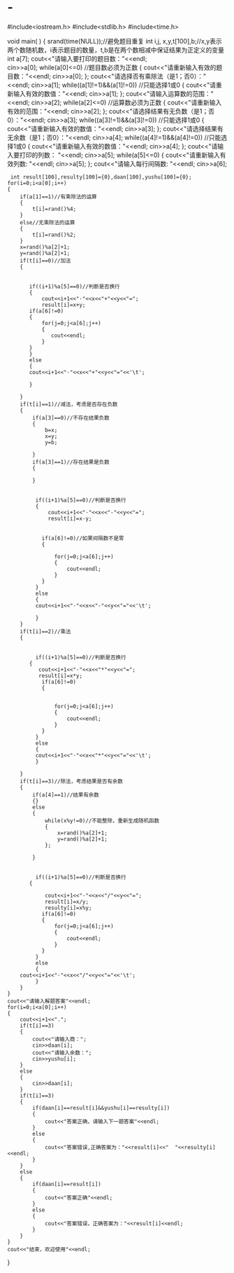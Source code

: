 # -
#include<iostream.h>
#include<stdlib.h>
#include<time.h>
 
 void main( )
 {
     srand(time(NULL));//避免题目重复
     int i,j, x,y,t[100],b;//x,y表示两个数随机数，i表示题目的数量，t,b是在两个数相减中保证结果为正定义的变量
     int a[7];
      cout<<"请输入要打印的题目数："<<endl;  
      cin>>a[0];
      while(a[0]<=0)  //题目数必须为正数
      {
          cout<<"请重新输入有效的题目数："<<endl;
          cin>>a[0];
      };
      cout<<"请选择否有乘除法（是1；否0）："<<endl;
      cin>>a[1];
      while((a[1]!=1)&&(a[1]!=0)) //只能选择1或0
      {
          cout<<"请重新输入有效的数值："<<endl;
          cin>>a[1];
      };
      cout<<"请输入运算数的范围："<<endl;
      cin>>a[2];
      while(a[2]<=0)  //运算数必须为正数
      {
          cout<<"请重新输入有效的范围："<<endl;
          cin>>a[2];
      };
     cout<<"请选择结果有无负数（是1；否0）："<<endl;
     cin>>a[3];
     while((a[3]!=1)&&(a[3]!=0))  //只能选择1或0
     {
         cout<<"请重新输入有效的数值："<<endl;
         cin>>a[3];
     };
     cout<<"请选择结果有无余数（是1；否0）："<<endl;
     cin>>a[4];
     while((a[4]!=1)&&(a[4]!=0))  //只能选择1或0
     {
         cout<<"请重新输入有效的数值："<<endl;
         cin>>a[4];
     };
     cout<<"请输入要打印的列数： "<<endl;
     cin>>a[5];
     while(a[5]<=0)
     {
         cout<<"请重新输入有效列数:  "<<endl;
         cin>>a[5];
     };
     cout<<"请输入每行间隔数: "<<endl;
     cin>>a[6];
     
     int result[100],resulty[100]={0},daan[100],yushu[100]={0};
    for(i=0;i<a[0];i++)
    {
        if(a[1]==1)//有乘除法的运算
        {
            t[i]=rand()%4;
        }
        else//无乘除法的运算
        {
            t[i]=rand()%2;
        }
        x=rand()%a[2]+1;
        y=rand()%a[2]+1;
        if(t[i]==0)//加法
        {
             
           
           if((i+1)%a[5]==0)//判断是否换行
           {
               cout<<i+1<<"·"<<x<<"+"<<y<<"=";
               result[i]=x+y;
           if(a[6]!=0)
           {
               for(j=0;j<a[6];j++)
               {
                  cout<<endl;
               }
           }
           }
           else
           {
           cout<<i+1<<"·"<<x<<"+"<<y<<"="<<'\t';
            
           }
            
        }
        if(t[i]==1)//减法，考虑是否存在负数
        {
            if(a[3]==0)//不存在结果负数
            {
                b=x;
                x=y;
                y=b;
 
            }
            if(a[3]==1)//存在结果是负数
            {
 
            }
             
             
             if((i+1)%a[5]==0)//判断是否换行
             {
                 cout<<i+1<<"·"<<x<<"-"<<y<<"=";
                 result[i]=x-y;
              
                
               if(a[6]!=0)//如果间隔数不是零
               {
 
                   for(j=0;j<a[6];j++)
                   {
                       cout<<endl;
                   }
               }
             }
             else
             {
             cout<<i+1<<"·"<<x<<"-"<<y<<"="<<'\t';
 
             }
        }
        if(t[i]==2)//乘法
        {
             
             
             if((i+1)%a[5]==0)//判断是否换行
           {
              cout<<i+1<<"·"<<x<<"*"<<y<<"=";
              result[i]=x*y;
               if(a[6]!=0)
               {
                    
                
                   for(j=0;j<a[6];j++)
                   {
                       cout<<endl;
                   }
               }
             }
             else
             {
             cout<<i+1<<"·"<<x<<"*"<<y<<"="<<'\t';
             }
 
        }
        if(t[i]==3)//除法，考虑结果是否有余数
        {
            if(a[4]==1)//结果有余数
            {}
            else
            {
                while(x%y!=0)//不能整除，重新生成随机函数
                {
                    x=rand()%a[2]+1;
                    y=rand()%a[2]+1;
                };
 
            }
         
             
             if((i+1)%a[5]==0)//判断是否换行
           {
                
                cout<<i+1<<"·"<<x<<"/"<<y<<"=";
                result[i]=x/y;
                resulty[i]=x%y;
               if(a[6]!=0)
               {
                   for(j=0;j<a[6];j++)
                   {
                       cout<<endl;
                   }
               }
             }
             else
             {
        cout<<i+1<<"·"<<x<<"/"<<y<<"="<<'\t';
             }
        }
    }
    cout<<"请输入解题答案"<<endl;
    for(i=0;i<a[0];i++)
    {
        cout<<i+1<<".";
        if(t[i]==3)
        {
            cout<<"请输入商：";
            cin>>daan[i];
            cout<<"请输入余数：";
            cin>>yushu[i];
        }
        else
        {
            cin>>daan[i];
        }
        if(t[i]==3)
        {
            if(daan[i]==result[i]&&yushu[i]==resulty[i])
            {
                cout<<"答案正确，请输入下一题答案"<<endl;
            }
            else
            {
                cout<<"答案错误,正确答案为："<<result[i]<<"  "<<resulty[i]<<endl;
            }
        }
        else
        {
            if(daan[i]==result[i])
            {
                cout<<"答案正确"<<endl;
            }
            else
            {
                cout<<"答案错误，正确答案为："<<result[i]<<endl;
            }
        }
    }
    cout<<"结束，欢迎使用"<<endl;
}
